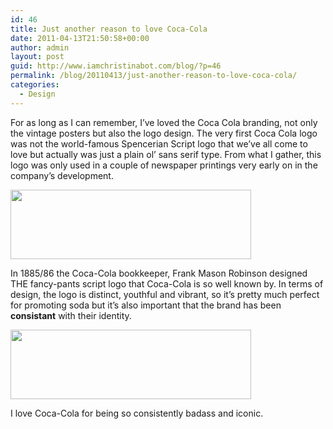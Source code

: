 ```yaml
---
id: 46
title: Just another reason to love Coca-Cola
date: 2011-04-13T21:50:58+00:00
author: admin
layout: post
guid: http://www.iamchristinabot.com/blog/?p=46
permalink: /blog/20110413/just-another-reason-to-love-coca-cola/
categories:
  - Design
---
```

For as long as I can remember, I&#8217;ve loved the Coca Cola branding, not only the vintage posters but also the logo design. The very first Coca Cola logo was not the world-famous Spencerian Script logo that we&#8217;ve all come to love but actually was just a plain ol&#8217; sans serif type. From what I gather, this logo was only used in a couple of newspaper printings very early on in the company&#8217;s development.

<img src="{{ site.url | prepend: site.baseurl }}/wp-content/uploads/2011/04/firstcocacolalogo.png" alt="" title="firstcocacolalogo" width="385" height="111" class="aligncenter size-full wp-image-49" srcset="{{ site.url | prepend: site.baseurl }}/wp-content/uploads/2011/04/firstcocacolalogo.png 385w, {{ site.url | prepend: site.baseurl }}/wp-content/uploads/2011/04/firstcocacolalogo-300x86.png 300w" sizes="(max-width: 385px) 100vw, 385px" />

In 1885/86 the Coca-Cola bookkeeper, Frank Mason Robinson designed THE fancy-pants script logo that Coca-Cola is so well known by. In terms of design, the logo is distinct, youthful and vibrant, so it&#8217;s pretty much perfect for promoting soda but it&#8217;s also important that the brand has been **consistant** with their identity.

<img src="{{ site.url | prepend: site.baseurl }}/wp-content/uploads/2011/04/cocacolalogo.png" alt="" title="cocacolalogo" width="385" height="111" class="aligncenter size-full wp-image-50" srcset="{{ site.url | prepend: site.baseurl }}/wp-content/uploads/2011/04/cocacolalogo.png 385w, {{ site.url | prepend: site.baseurl }}/wp-content/uploads/2011/04/cocacolalogo-300x86.png 300w" sizes="(max-width: 385px) 100vw, 385px" />

I love Coca-Cola for being so consistently badass and iconic.
